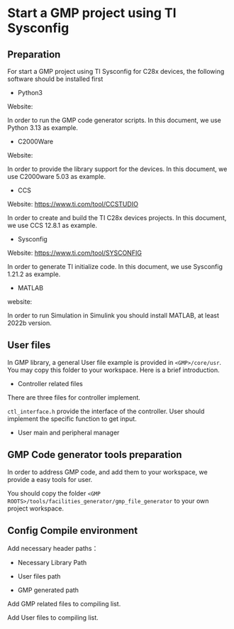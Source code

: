 # Start a GMP project using TI Sysconfig



## Preparation

For start a GMP project using TI Sysconfig for C28x devices, the following software should be installed first

+ Python3

Website: 

In order to run the GMP code generator scripts. In this document, we use Python 3.13 as example.

+ C2000Ware

Website:

In order to provide the library support for the devices. In this document, we use C2000ware 5.03 as example.

+ CCS

Website: https://www.ti.com/tool/CCSTUDIO

In order to create and build the TI C28x devices projects. In this document, we use CCS 12.8.1 as example.

+ Sysconfig

Website: https://www.ti.com/tool/SYSCONFIG

In order to generate TI initialize code. In this document, we use Sysconfig 1.21.2 as example.

+ MATLAB

website:

In order to run Simulation in Simulink you should install MATLAB, at least 2022b version.

## User files

In GMP library, a general User file example is provided in `<GMP>/core/usr`. You may copy this folder to your workspace. Here is a brief introduction.

+ Controller related files

There are three files for controller implement.

`ctl_interface.h` provide the interface of the controller. User should implement the specific function to get input.

+ User main and peripheral manager





## GMP Code generator tools preparation

In order to address GMP code, and add them to your workspace, we provide a easy tools for user.

You should copy the folder `<GMP ROOTS>/tools/facilities_generator/gmp_file_generator` to your own project workspace.



## Config Compile environment

Add necessary header paths：

+ Necessary Library Path



+ User files path



+ GMP generated path



Add GMP related files to compiling list.



Add User files to compiling list.







